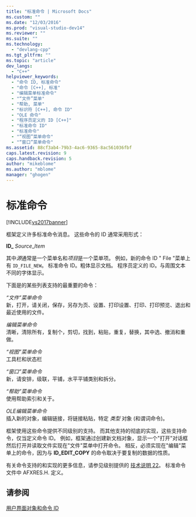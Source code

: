 ```yaml
---
title: "标准命令 | Microsoft Docs"
ms.custom: ""
ms.date: "12/03/2016"
ms.prod: "visual-studio-dev14"
ms.reviewer: ""
ms.suite: ""
ms.technology: 
  - "devlang-cpp"
ms.tgt_pltfrm: ""
ms.topic: "article"
dev_langs: 
  - "C++"
helpviewer_keywords: 
  - "命令 ID, 标准命令"
  - "命令 [C++], 标准"
  - "编辑菜单标准命令"
  - "“文件”菜单"
  - "帮助, 菜单"
  - "标识符 [C++], 命令 ID"
  - "OLE 命令"
  - "程序员定义的 ID [C++]"
  - "标准命令 ID"
  - "标准命令"
  - "“视图”菜单命令"
  - "“窗口”菜单命令"
ms.assetid: 88cf3ab4-79b3-4ac6-9365-8ac561036fbf
caps.latest.revision: 9
caps.handback.revision: 5
author: "mikeblome"
ms.author: "mblome"
manager: "ghogen"
---
```

# 标准命令
[!INCLUDE[vs2017banner](../assembler/inline/includes/vs2017banner.md)]

框架定义许多标准命令消息。  这些命令的 ID 通常采用形式：  
  
 **ID\_** *Source*\_*Item*  
  
 其中*源*通常是一个菜单名和*项目*是一个菜单项。  例如，新的命令 ID " File "菜单上有 `ID_FILE_NEW`。  标准命令 ID。粗体显示文档。  程序员定义的 ID。与周围文本不同的字体显示。  
  
 下面是的某些列表支持的最重要的命令：  
  
 *“文件”菜单命令*  
 新，打开，请关闭，保存，另存为页、设置、打印设置、打印、打印预览、退出和最近使用的文件。  
  
 *编辑菜单命令*  
 清晰，清除所有，复制个，剪切，找到，粘贴，重复，替换，其中选、撤消和重做。  
  
 *“视图”菜单命令*  
 工具栏和状态栏  
  
 *“窗口”菜单命令*  
 新，请安排，级联，平铺，水平平铺类别和拆分。  
  
 *“帮助”菜单命令*  
 使用帮助索引和关于。  
  
 *OLE编辑菜单命令*  
 插入新的对象，编辑链接，将链接粘贴，特定 *类型* 对象 \(和谓词命令\)。  
  
 框架使用这些命令提供不同级别的支持。  而其他支持的彻底的实现，这些支持命令，仅当定义命令 ID。  例如，框架通过创建新文档对象，显示一个"打开"对话框然后打开并读取文件实现在"文件"菜单中打开命令。  相反，必须实现在"编辑"菜单上的命令，因为与 **ID\_EDIT\_COPY** 的命令取决于要复制的数据的性质。  
  
 有关命令支持的和实现的更多信息，请参见级别提供的 [技术说明 22](../mfc/tn022-standard-commands-implementation.md)。  标准命令文件中 AFXRES.H. 定义。  
  
## 请参阅  
 [用户界面对象和命令 ID](../mfc/user-interface-objects-and-command-ids.md)